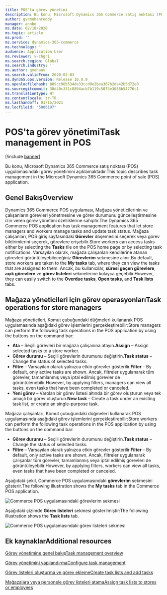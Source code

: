 ```yaml
---
title: POS'ta görev yönetimi
description: Bu konu, Microsoft Dynamics 365 Commerce satış noktası (POS) uygulamasındaki görev yönetimini açıklamaktadır.
author: gvrmohanreddy
manager: annbe
ms.date: 02/10/2020
ms.topic: article
ms.prod: ''
ms.service: dynamics-365-commerce
ms.technology: ''
audience: Application User
ms.reviewer: v-chgri
ms.search.region: Global
ms.search.industry: ''
ms.author: gmohanv
ms.search.validFrom: 2020-02-03
ms.dyn365.ops.version: Release 10.0.9
ms.openlocfilehash: 889cc90b534de33ccd0e2bea367b2da42b5d72e0
ms.sourcegitcommit: 38d40c331c8894acb7b119c5073e3088b54776c1
ms.translationtype: HT
ms.contentlocale: tr-TR
ms.lasthandoff: 01/15/2021
ms.locfileid: "5006197"
---
```

# <a name="task-management-in-pos"></a><span data-ttu-id="8b9f1-103">POS'ta görev yönetimi</span><span class="sxs-lookup"><span data-stu-id="8b9f1-103">Task management in POS</span></span>

[!include [banner](includes/banner.md)]

<span data-ttu-id="8b9f1-104">Bu konu, Microsoft Dynamics 365 Commerce satış noktası (POS) uygulamasındaki görev yönetimini açıklamaktadır.</span><span class="sxs-lookup"><span data-stu-id="8b9f1-104">This topic describes task management in the Microsoft Dynamics 365 Commerce point of sale (POS) application.</span></span>

## <a name="overview"></a><span data-ttu-id="8b9f1-105">Genel Bakış</span><span class="sxs-lookup"><span data-stu-id="8b9f1-105">Overview</span></span>

<span data-ttu-id="8b9f1-106">Dynamics 365 Commerce POS uygulaması, Mağaza yöneticilerinin ve çalışanların görevleri yönetmesine ve görev durumunu güncelleştirmesine izin veren görev yönetimi özelliklerine sahiptir.</span><span class="sxs-lookup"><span data-stu-id="8b9f1-106">The Dynamics 365 Commerce POS application has task management features that let store managers and workers manage tasks and update task status.</span></span> <span data-ttu-id="8b9f1-107">Mağaza çalışanları, POS giriş sayfasındaki **Görevler** döşemesini seçerek veya görev bildirimlerini seçerek, görevlere erişebilir.</span><span class="sxs-lookup"><span data-stu-id="8b9f1-107">Store workers can access tasks either by selecting the **Tasks** tile on the POS home page or by selecting task notifications.</span></span> <span data-ttu-id="8b9f1-108">Varsayılan olarak, mağaza çalışanları kendilerine atanan görevleri görüntüleyebileceğiniz **Görevlerim** sekmesine alınır.</span><span class="sxs-lookup"><span data-stu-id="8b9f1-108">By default, store workers are taken to the **My tasks** tab, where they can view the tasks that are assigned to them.</span></span> <span data-ttu-id="8b9f1-109">Ancak, bu kullanıcılar, **süresi geçen görevlere**, **açık görevlere** ve **görev listeleri** sekmelerine kolayca geçebilir.</span><span class="sxs-lookup"><span data-stu-id="8b9f1-109">However, they can easily switch to the **Overdue tasks**, **Open tasks**, and **Task lists** tabs.</span></span>

## <a name="task-operations-for-store-managers"></a><span data-ttu-id="8b9f1-110">Mağaza yöneticileri için görev operasyonları</span><span class="sxs-lookup"><span data-stu-id="8b9f1-110">Task operations for store managers</span></span>

<span data-ttu-id="8b9f1-111">Mağaza yöneticileri, Komut çubuğundaki düğmeleri kullanarak POS uygulamasında aşağıdaki görev işlemlerini gerçekleştirebilir:</span><span class="sxs-lookup"><span data-stu-id="8b9f1-111">Store managers can perform the following task operations in the POS application by using the buttons on the command bar:</span></span>

- <span data-ttu-id="8b9f1-112">**Ata** – Seçili görevleri bir mağaza çalışanına atayın.</span><span class="sxs-lookup"><span data-stu-id="8b9f1-112">**Assign** – Assign selected tasks to a store worker.</span></span>
- <span data-ttu-id="8b9f1-113">**Görev durumu** – Seçili görevlerin durumunu değiştirin.</span><span class="sxs-lookup"><span data-stu-id="8b9f1-113">**Task status** – Change the status of selected tasks.</span></span>
- <span data-ttu-id="8b9f1-114">**Filtre** – Varsayılan olarak yalnızca etkin görevler gösterilir.</span><span class="sxs-lookup"><span data-stu-id="8b9f1-114">**Filter** – By default, only active tasks are shown.</span></span> <span data-ttu-id="8b9f1-115">Ancak, filtreler uygulanarak tüm görevler, tamamlanmış veya iptal edilmiş görevler de görüntülenebilir.</span><span class="sxs-lookup"><span data-stu-id="8b9f1-115">However, by applying filters, managers can view all tasks, even tasks that have been completed or canceled.</span></span>
- <span data-ttu-id="8b9f1-116">**Yeni görev** – Varolan bir görev listesi altında bir görev oluşturun veya tek amaçlı bir görev oluşturun.</span><span class="sxs-lookup"><span data-stu-id="8b9f1-116">**New task** – Create a task under an existing task list, or create an single-purpose task.</span></span>

<span data-ttu-id="8b9f1-117">Mağaza çalışanları, Komut çubuğundaki düğmeleri kullanarak POS uygulamasında aşağıdaki görev işlemlerini gerçekleştirebilir:</span><span class="sxs-lookup"><span data-stu-id="8b9f1-117">Store workers can perform the following task operations in the POS application by using the buttons on the command bar:</span></span>

- <span data-ttu-id="8b9f1-118">**Görev durumu** – Seçili görevlerin durumunu değiştirin.</span><span class="sxs-lookup"><span data-stu-id="8b9f1-118">**Task status** – Change the status of selected tasks.</span></span>
- <span data-ttu-id="8b9f1-119">**Filtre** – Varsayılan olarak yalnızca etkin görevler gösterilir.</span><span class="sxs-lookup"><span data-stu-id="8b9f1-119">**Filter** – By default, only active tasks are shown.</span></span> <span data-ttu-id="8b9f1-120">Ancak, filtreler uygulanarak çalışanlar tüm görevler, tamamlanmış veya iptal edilmiş görevleri de görüntüleyebilir.</span><span class="sxs-lookup"><span data-stu-id="8b9f1-120">However, by applying filters, workers can view all tasks, even tasks that have been completed or canceled.</span></span>

<span data-ttu-id="8b9f1-121">Aşağıdaki şekil, Commerce POS uygulamasındaki **görevlerim** sekmesini gösterir.</span><span class="sxs-lookup"><span data-stu-id="8b9f1-121">The following illustration shows the **My tasks** tab in the Commerce POS application.</span></span>

![Commerce POS uygulamasındaki görevlerim sekmesi](media/POS-task-management.png)

<span data-ttu-id="8b9f1-123">Aşağıdaki çizimde **Görev listeleri** sekmesi gösterilmiştir:</span><span class="sxs-lookup"><span data-stu-id="8b9f1-123">The following illustration shows the **Task lists** tab.</span></span>

![Commerce POS uygulamasındaki görev listeleri sekmesi](media/POS-task-lists-management.png)

## <a name="additional-resources"></a><span data-ttu-id="8b9f1-125">Ek kaynaklar</span><span class="sxs-lookup"><span data-stu-id="8b9f1-125">Additional resources</span></span>

[<span data-ttu-id="8b9f1-126">Görev yönetimine genel bakış</span><span class="sxs-lookup"><span data-stu-id="8b9f1-126">Task management overview</span></span>](task-mgmt-overview.md)

[<span data-ttu-id="8b9f1-127">Görev yönetimini yapılandırma</span><span class="sxs-lookup"><span data-stu-id="8b9f1-127">Configure task management</span></span>](task-mgmt-configure.md)

[<span data-ttu-id="8b9f1-128">Görev listeleri oluşturma ve görev ekleme</span><span class="sxs-lookup"><span data-stu-id="8b9f1-128">Create task lists and add tasks</span></span>](task-mgmt-create-lists.md)

[<span data-ttu-id="8b9f1-129">Mağazalara veya personele görev listeleri atama</span><span class="sxs-lookup"><span data-stu-id="8b9f1-129">Assign task lists to stores or employees</span></span>](task-mgmt-assign-lists.md)

